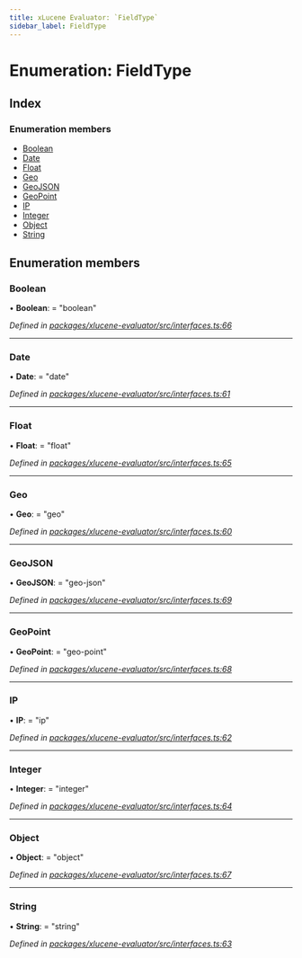 ```yaml
---
title: xLucene Evaluator: `FieldType`
sidebar_label: FieldType
---
```


# Enumeration: FieldType

## Index

### Enumeration members

* [Boolean](fieldtype.md#boolean)
* [Date](fieldtype.md#date)
* [Float](fieldtype.md#float)
* [Geo](fieldtype.md#geo)
* [GeoJSON](fieldtype.md#geojson)
* [GeoPoint](fieldtype.md#geopoint)
* [IP](fieldtype.md#ip)
* [Integer](fieldtype.md#integer)
* [Object](fieldtype.md#object)
* [String](fieldtype.md#string)

## Enumeration members

###  Boolean

• **Boolean**: = "boolean"

*Defined in [packages/xlucene-evaluator/src/interfaces.ts:66](https://github.com/terascope/teraslice/blob/78714a985/packages/xlucene-evaluator/src/interfaces.ts#L66)*

___

###  Date

• **Date**: = "date"

*Defined in [packages/xlucene-evaluator/src/interfaces.ts:61](https://github.com/terascope/teraslice/blob/78714a985/packages/xlucene-evaluator/src/interfaces.ts#L61)*

___

###  Float

• **Float**: = "float"

*Defined in [packages/xlucene-evaluator/src/interfaces.ts:65](https://github.com/terascope/teraslice/blob/78714a985/packages/xlucene-evaluator/src/interfaces.ts#L65)*

___

###  Geo

• **Geo**: = "geo"

*Defined in [packages/xlucene-evaluator/src/interfaces.ts:60](https://github.com/terascope/teraslice/blob/78714a985/packages/xlucene-evaluator/src/interfaces.ts#L60)*

___

###  GeoJSON

• **GeoJSON**: = "geo-json"

*Defined in [packages/xlucene-evaluator/src/interfaces.ts:69](https://github.com/terascope/teraslice/blob/78714a985/packages/xlucene-evaluator/src/interfaces.ts#L69)*

___

###  GeoPoint

• **GeoPoint**: = "geo-point"

*Defined in [packages/xlucene-evaluator/src/interfaces.ts:68](https://github.com/terascope/teraslice/blob/78714a985/packages/xlucene-evaluator/src/interfaces.ts#L68)*

___

###  IP

• **IP**: = "ip"

*Defined in [packages/xlucene-evaluator/src/interfaces.ts:62](https://github.com/terascope/teraslice/blob/78714a985/packages/xlucene-evaluator/src/interfaces.ts#L62)*

___

###  Integer

• **Integer**: = "integer"

*Defined in [packages/xlucene-evaluator/src/interfaces.ts:64](https://github.com/terascope/teraslice/blob/78714a985/packages/xlucene-evaluator/src/interfaces.ts#L64)*

___

###  Object

• **Object**: = "object"

*Defined in [packages/xlucene-evaluator/src/interfaces.ts:67](https://github.com/terascope/teraslice/blob/78714a985/packages/xlucene-evaluator/src/interfaces.ts#L67)*

___

###  String

• **String**: = "string"

*Defined in [packages/xlucene-evaluator/src/interfaces.ts:63](https://github.com/terascope/teraslice/blob/78714a985/packages/xlucene-evaluator/src/interfaces.ts#L63)*
